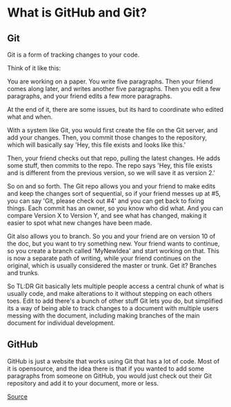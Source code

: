# What is GitHub and Git?
## Git
Git is a form of tracking changes to your code.

Think of it like this:

You are working on a paper. You write five paragraphs. Then your friend comes along later, and writes another five paragraphs. Then you edit a few paragraphs, and your friend edits a few more paragraphs.

At the end of it, there are some issues, but its hard to coordinate who edited what and when.

With a system like Git, you would first create the file on the Git server, and add your changes. Then, you commit those changes to the repository, which will basically say 'Hey, this file exists and looks like this.'

Then, your friend checks out that repo, pulling the latest changes. He adds some stuff, then commits to the repo. The repo says 'Hey, this file exists and is different from the previous version, so we will save it as version 2.'

So on and so forth. The Git repo allows you and your friend to make edits and keep the changes sort of sequential, so if your friend messes up at #5, you can say 'Git, please check out #4' and you can get back to fixing things. Each commit has an owner, so you know who did what. And you can compare Version X to Version Y, and see what has changed, making it easier to spot what new changes have been made.

Git also allows you to branch. So you and your friend are on version 10 of the doc, but you want to try something new. Your friend wants to continue, so you create a branch called 'MyNewIdea' and start working on that. This is now a separate path of writing, while your friend continues on the original, which is usually considered the master or trunk. Get it? Branches and trunks.

So TL:DR Git basically lets multiple people access a central chunk of what is usually code, and make alterations to it without stepping on each others toes. Edit to add there's a bunch of other stuff Git lets you do, but simplified its a way of being able to track changes to a document with multiple users messing with the document, including making branches of the main document for individual development.

## GitHub
GitHub is just a website that works using Git that has a lot of code. Most of it is opensource, and the idea there is that if you wanted to add some paragraphs from someone on GitHub, you would just check out their Git repository and add it to your document, more or less.

[Source](https://www.reddit.com/r/explainlikeimfive/comments/2az038/eli5_what_is_a_git_and_github/)